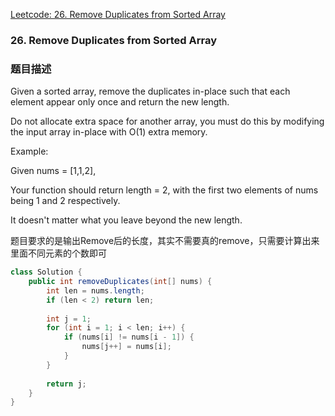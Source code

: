 [Leetcode: 26. Remove Duplicates from Sorted Array](https://leetcode.com/problems/remove-duplicates-from-sorted-array/description/)

### 26. Remove Duplicates from Sorted Array
### 题目描述
Given a sorted array, remove the duplicates in-place such that each element appear only once and return the new length.

Do not allocate extra space for another array, you must do this by modifying the input array in-place with O(1) extra memory.

Example:

Given nums = [1,1,2],

Your function should return length = 2, with the first two elements of nums being 1 and 2 respectively.

It doesn't matter what you leave beyond the new length.

题目要求的是输出Remove后的长度，其实不需要真的remove，只需要计算出来里面不同元素的个数即可
```java
class Solution {
    public int removeDuplicates(int[] nums) {
        int len = nums.length;
        if (len < 2) return len;
        
        int j = 1;
        for (int i = 1; i < len; i++) {
            if (nums[i] != nums[i - 1]) {
                nums[j++] = nums[i];
            }
        }
        
        return j;
    }
}
```